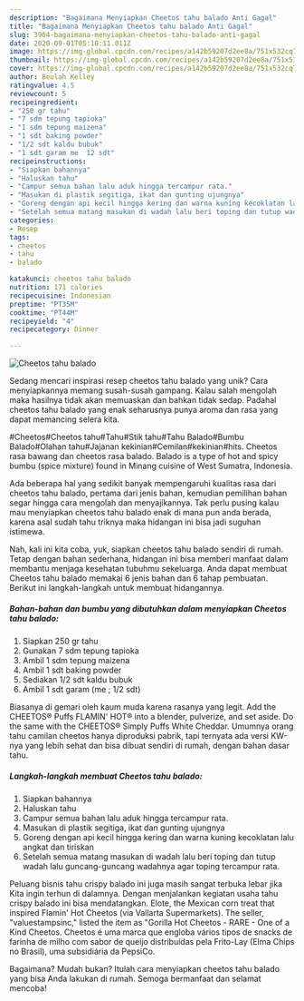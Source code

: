 ```yaml
---
description: "Bagaimana Menyiapkan Cheetos tahu balado Anti Gagal"
title: "Bagaimana Menyiapkan Cheetos tahu balado Anti Gagal"
slug: 3904-bagaimana-menyiapkan-cheetos-tahu-balado-anti-gagal
date: 2020-09-01T05:10:11.011Z
image: https://img-global.cpcdn.com/recipes/a142b59207d2ee8a/751x532cq70/cheetos-tahu-balado-foto-resep-utama.jpg
thumbnail: https://img-global.cpcdn.com/recipes/a142b59207d2ee8a/751x532cq70/cheetos-tahu-balado-foto-resep-utama.jpg
cover: https://img-global.cpcdn.com/recipes/a142b59207d2ee8a/751x532cq70/cheetos-tahu-balado-foto-resep-utama.jpg
author: Beulah Kelley
ratingvalue: 4.5
reviewcount: 5
recipeingredient:
- "250 gr tahu"
- "7 sdm tepung tapioka"
- "1 sdm tepung maizena"
- "1 sdt baking powder"
- "1/2 sdt kaldu bubuk"
- "1 sdt garam me  12 sdt"
recipeinstructions:
- "Siapkan bahannya"
- "Haluskan tahu"
- "Campur semua bahan lalu aduk hingga tercampur rata."
- "Masukan di plastik segitiga, ikat dan gunting ujungnya"
- "Goreng dengan api kecil hingga kering dan warna kuning kecoklatan lalu angkat dan tiriskan"
- "Setelah semua matang masukan di wadah lalu beri toping dan tutup wadah lalu guncang-guncang wadahnya agar toping tercampur rata."
categories:
- Resep
tags:
- cheetos
- tahu
- balado

katakunci: cheetos tahu balado 
nutrition: 171 calories
recipecuisine: Indonesian
preptime: "PT35M"
cooktime: "PT44M"
recipeyield: "4"
recipecategory: Dinner

---
```



![Cheetos tahu balado](https://img-global.cpcdn.com/recipes/a142b59207d2ee8a/751x532cq70/cheetos-tahu-balado-foto-resep-utama.jpg)

Sedang mencari inspirasi resep cheetos tahu balado yang unik? Cara menyiapkannya memang susah-susah gampang. Kalau salah mengolah maka hasilnya tidak akan memuaskan dan bahkan tidak sedap. Padahal cheetos tahu balado yang enak seharusnya punya aroma dan rasa yang dapat memancing selera kita.

#Cheetos#Cheetos tahu#Tahu#Stik tahu#Tahu Balado#Bumbu Balado#Olahan tahu#Jajanan kekinian#Cemilan#kekinian#hits. Cheetos rasa bawang dan cheetos rasa balado. Balado is a type of hot and spicy bumbu (spice mixture) found in Minang cuisine of West Sumatra, Indonesia.

Ada beberapa hal yang sedikit banyak mempengaruhi kualitas rasa dari cheetos tahu balado, pertama dari jenis bahan, kemudian pemilihan bahan segar hingga cara mengolah dan menyajikannya. Tak perlu pusing kalau mau menyiapkan cheetos tahu balado enak di mana pun anda berada, karena asal sudah tahu triknya maka hidangan ini bisa jadi suguhan istimewa.


Nah, kali ini kita coba, yuk, siapkan cheetos tahu balado sendiri di rumah. Tetap dengan bahan sederhana, hidangan ini bisa memberi manfaat dalam membantu menjaga kesehatan tubuhmu sekeluarga. Anda dapat membuat Cheetos tahu balado memakai 6 jenis bahan dan 6 tahap pembuatan. Berikut ini langkah-langkah untuk membuat hidangannya.

<!--inarticleads1-->

##### Bahan-bahan dan bumbu yang dibutuhkan dalam menyiapkan Cheetos tahu balado:

1. Siapkan 250 gr tahu
1. Gunakan 7 sdm tepung tapioka
1. Ambil 1 sdm tepung maizena
1. Ambil 1 sdt baking powder
1. Sediakan 1/2 sdt kaldu bubuk
1. Ambil 1 sdt garam (me ; 1/2 sdt)


Biasanya di gemari oleh kaum muda karena rasanya yang legit. Add the CHEETOS® Puffs FLAMIN&#39; HOT® into a blender, pulverize, and set aside. Do the same with the CHEETOS® Simply Puffs White Cheddar. Umumnya orang tahu camilan cheetos hanya diproduksi pabrik, tapi ternyata ada versi KW-nya yang lebih sehat dan bisa dibuat sendiri di rumah, dengan bahan dasar tahu. 

<!--inarticleads2-->

##### Langkah-langkah membuat Cheetos tahu balado:

1. Siapkan bahannya
1. Haluskan tahu
1. Campur semua bahan lalu aduk hingga tercampur rata.
1. Masukan di plastik segitiga, ikat dan gunting ujungnya
1. Goreng dengan api kecil hingga kering dan warna kuning kecoklatan lalu angkat dan tiriskan
1. Setelah semua matang masukan di wadah lalu beri toping dan tutup wadah lalu guncang-guncang wadahnya agar toping tercampur rata.


Peluang bisnis tahu crispy balado ini juga masih sangat terbuka lebar jika Kita ingin terhun di dalamnya. Dengan menjalankan kegiatan usaha tahu crispy balado ini bisa mendatangkan. Elote, the Mexican corn treat that inspired Flamin&#39; Hot Cheetos (via Vallarta Supermarkets). The seller, &#34;valuestampsinc,&#34; listed the item as &#34;Gorilla Hot Cheetos - RARE - One of a Kind Cheetos. Cheetos é uma marca que engloba vários tipos de snacks de farinha de milho com sabor de queijo distribuídas pela Frito-Lay (Elma Chips no Brasil), uma subsidiária da PepsiCo. 

Bagaimana? Mudah bukan? Itulah cara menyiapkan cheetos tahu balado yang bisa Anda lakukan di rumah. Semoga bermanfaat dan selamat mencoba!
